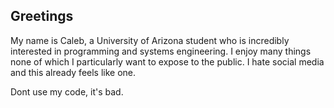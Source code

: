 ## Greetings
My name is Caleb, a University of Arizona student who is incredibly interested in programming and systems engineering.
I enjoy many things none of which I particularly want to expose to the public. I hate social media and this already feels like one.

Dont use my code, it's bad.

<!--
**Caleb-Fails/Caleb-Fails** is a ✨ _special_ ✨ repository because its `README.md` (this file) appears on your GitHub profile.

Here are some ideas to get you started:

- 🔭 I’m currently working on ...
- 🌱 I’m currently learning ...
- 👯 I’m looking to collaborate on ...
- 🤔 I’m looking for help with ...
- 💬 Ask me about ...
- 📫 How to reach me: ...
- 😄 Pronouns: ...
- ⚡ Fun fact: ...
-->
